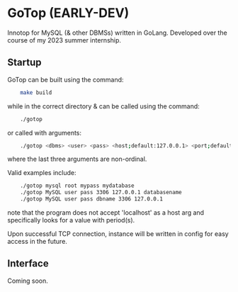 # GoTop (EARLY-DEV)
Innotop for MySQL (& other DBMSs) written in GoLang.
Developed over the course of my 2023 summer internship.

## Startup
GoTop can be built using the command:
```bash
    make build
```

while in the correct directory & can be called using the command:
```bash
    ./gotop
```

or called with arguments:
```bash
    ./gotop <dbms> <user> <pass> <host;default:127.0.0.1> <port;default:3306> <db-name;default:none>
```
where the last three arguments are non-ordinal.

Valid examples include:
```bash
    ./gotop mysql root mypass mydatabase
    ./gotop MySQL user pass 3306 127.0.0.1 databasename
    ./gotop MySQL user pass dbname 3306 127.0.0.1
```
note that the program does not accept 'localhost' as a host arg and specifically looks for a value with period(s).

Upon successful TCP connection, instance will be written in config for easy access in the future.

## Interface
Coming soon.
